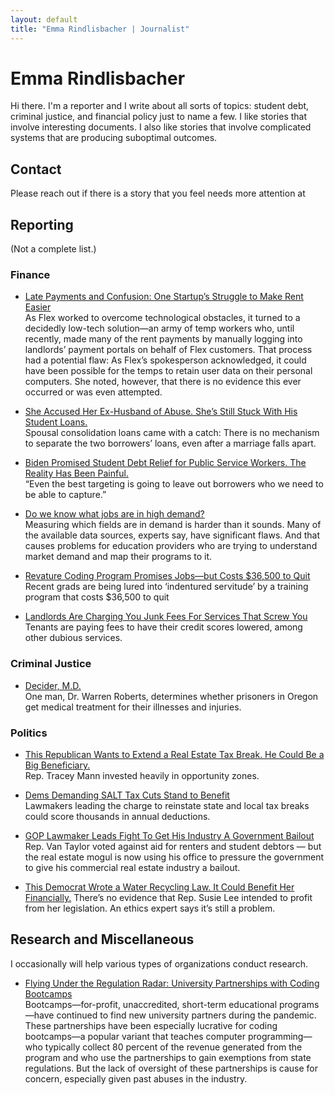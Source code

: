 ```yaml
---
layout: default
title: "Emma Rindlisbacher | Journalist"
---
```


# Emma Rindlisbacher

Hi there. I'm a reporter and I write about all sorts of topics: student debt, criminal justice, and financial policy just to name a few. I like stories that involve interesting documents. I also like stories that involve complicated systems that are producing suboptimal outcomes.

## Contact

Please reach out if there is a story that you feel needs more attention at <a href="javascript:location='mailto:\u0065\u0072\u0069\u006e\u0064\u006c\u0069\u0073\u0062\u0061\u0063\u0068\u0065\u0072\u0040\u0070\u0072\u006f\u0074\u006f\u006e\u006d\u0061\u0069\u006c\u002e\u0063\u006f\u006d';void 0"><script type="text/javascript">document.write('\u0065\u0072\u0069\u006e\u0064\u006c\u0069\u0073\u0062\u0061\u0063\u0068\u0065\u0072\u0040\u0070\u0072\u006f\u0074\u006f\u006e\u006d\u0061\u0069\u006c\u002e\u0063\u006f\u006d')</script></a>

## Reporting

(Not a complete list.)

### Finance

* [Late Payments and Confusion: One Startup’s Struggle to Make Rent Easier](https://www.motherjones.com/politics/2023/06/flex-rent-housing-portals/)   
   As Flex worked to overcome technological obstacles, it turned to a decidedly low-tech solution—an army of temp workers who, until recently, made many of the rent payments by manually logging into landlords’ payment portals on behalf of Flex customers. That process had a potential flaw: As Flex’s spokesperson acknowledged, it could have been possible for the temps to retain user data on their personal computers. She noted, however, that there is no evidence this ever occurred or was even attempted. 

* [She Accused Her Ex-Husband of Abuse. She’s Still Stuck With His Student Loans.](https://www.motherjones.com/politics/2022/04/spousal-consolidation-student-loans/)   
  Spousal consolidation loans came with a catch: There is no mechanism to separate the two borrowers’ loans, even after a marriage falls apart.
  
* [Biden Promised Student Debt Relief for Public Service Workers. The Reality Has Been Painful.](https://www.motherjones.com/politics/2022/01/biden-promised-student-debt-relief-for-public-service-workers-the-reality-has-been-painful/)  
  “Even the best targeting is going to leave out borrowers who we need to be able to capture.”

* [Do we know what jobs are in high demand?](https://workshift.opencampusmedia.org/do-we-know-what-jobs-are-in-high-demand/)   
  Measuring which fields are in demand is harder than it sounds. Many of the available data sources, experts say, have significant flaws. And that causes problems for education providers who are trying to understand market demand and map their programs to it.
 
* [Revature Coding Program Promises Jobs—but Costs $36,500 to Quit](https://onezero.medium.com/recent-grads-are-being-lured-into-indentured-servitude-by-a-coding-bootcamp-8a3b2b8e87e8)   
  Recent grads are being lured into ‘indentured servitude’ by a training program that costs $36,500 to quit

* [Landlords Are Charging You Junk Fees For Services That Screw You](https://www.levernews.com/landlords-are-charging-you-junk-fees-for-services-that-screw-you/)
  Tenants are paying fees to have their credit scores lowered, among other dubious services.

### Criminal Justice

* [Decider, M.D.](https://prospect.org/justice/2024-03-29-decider-md-oregon-prisons/)   
  One man, Dr. Warren Roberts, determines whether prisoners in Oregon get medical treatment for their illnesses and injuries.

### Politics

* [This Republican Wants to Extend a Real Estate Tax Break. He Could Be a Big Beneficiary.](https://www.motherjones.com/politics/2022/02/tracey-mann-congress-opportunity-zones-austin/)  
  Rep. Tracey Mann invested heavily in opportunity zones.

* [Dems Demanding SALT Tax Cuts Stand to Benefit](https://www.levernews.com/democrats-gunning-to-end-salt-cap-stand-to-benefit/)   
  Lawmakers leading the charge to reinstate state and local tax breaks could score thousands in annual deductions.

* [GOP Lawmaker Leads Fight To Get His Industry A Government Bailout](https://www.levernews.com/gop-lawmaker-leads-fight-to-get-his/)
  Rep. Van Taylor voted against aid for renters and student debtors — but the real estate mogul is now using his office to pressure the government to give his commercial real estate industry a bailout.

* [This Democrat Wrote a Water Recycling Law. It Could Benefit Her Financially.](https://www.motherjones.com/politics/2022/06/susie-lee-congress-stocks-water-recycling/)
  There’s no evidence that Rep. Susie Lee intended to profit from her legislation. An ethics expert says it’s still a problem.

## Research and Miscellaneous

I occasionally will help various types of organizations conduct research. 

* [Flying Under the Regulation Radar: University Partnerships with Coding Bootcamps](https://tcf.org/content/report/flying-regulation-radar-university-partnerships-coding-bootcamps/)   
  Bootcamps—for-profit, unaccredited, short-term educational programs—have continued to find new university partners during the pandemic. These partnerships have been especially lucrative for coding bootcamps—a popular variant that teaches computer programming—who typically collect 80 percent of the revenue generated from the program and who use the partnerships to gain exemptions from state regulations. But the lack of oversight of these partnerships is cause for concern, especially given past abuses in the industry.
